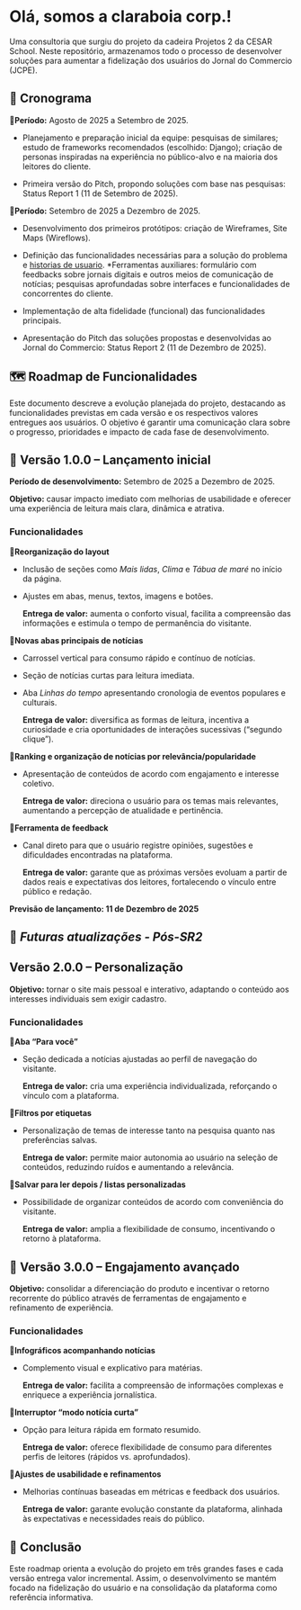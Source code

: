 # Olá, somos a claraboia corp.!
Uma consultoria que surgiu do projeto da cadeira Projetos 2 da CESAR School. Neste repositório, armazenamos todo o processo de desenvolver soluções para aumentar a fidelização dos usuários do Jornal do Commercio (JCPE).

## 📆 Cronograma
🔹**Período:** Agosto de 2025 a Setembro de 2025.
- Planejamento e preparação inicial da equipe: pesquisas de similares; estudo de frameworks recomendados (escolhido: Django); criação de personas inspiradas na experiência no público-alvo e na maioria dos leitores do cliente.

- Primeira versão do Pitch, propondo soluções com base nas pesquisas: Status Report 1 (11 de Setembro de 2025).

🔹**Período:** Setembro de 2025 a Dezembro de 2025.
- Desenvolvimento dos primeiros protótipos: criação de Wireframes, Site Maps (Wireflows).

- Definição das funcionalidades necessárias para a solução do problema e [historias de usuario](https://docs.google.com/document/d/1dFxsWXsw0cB63S2mtLjf79MelrSWsfCBAPUQXszEGpo/edit?usp=sharing). *Ferramentas auxiliares: formulário com feedbacks sobre jornais digitais e outros meios de comunicação de notícias; pesquisas aprofundadas sobre interfaces e funcionalidades de concorrentes do cliente.

- Implementação de alta fidelidade (funcional) das funcionalidades principais.

- Apresentação do Pitch das soluções propostas e desenvolvidas ao Jornal do Commercio: Status Report 2 (11 de Dezembro de 2025).

## 🗺️ Roadmap de Funcionalidades
Este documento descreve a evolução planejada do projeto, destacando as funcionalidades previstas em cada versão e os respectivos valores entregues aos usuários. O objetivo é garantir uma comunicação clara sobre o progresso, prioridades e impacto de cada fase de desenvolvimento.

## 🚀 Versão 1.0.0 – Lançamento inicial
**Período de desenvolvimento:** Setembro de 2025 a Dezembro de 2025.

**Objetivo:** causar impacto imediato com melhorias de usabilidade e oferecer uma experiência de leitura mais clara, dinâmica e atrativa.

### Funcionalidades
🔹**Reorganização do layout**
  - Inclusão de seções como *Mais lidas*, *Clima* e *Tábua de maré* no início da página.
  - Ajustes em abas, menus, textos, imagens e botões.

    **Entrega de valor:** aumenta o conforto visual, facilita a compreensão das informações e estimula o tempo de permanência do visitante.

🔹**Novas abas principais de notícias**
  - Carrossel vertical para consumo rápido e contínuo de notícias.
  - Seção de notícias curtas para leitura imediata.
  - Aba *Linhas do tempo* apresentando cronologia de eventos populares e culturais.
    
    **Entrega de valor:** diversifica as formas de leitura, incentiva a curiosidade e cria oportunidades de interações sucessivas (“segundo clique”).

🔹**Ranking e organização de notícias por relevância/popularidade**
  - Apresentação de conteúdos de acordo com engajamento e interesse coletivo.

    **Entrega de valor:** direciona o usuário para os temas mais relevantes, aumentando a percepção de atualidade e pertinência.

🔹**Ferramenta de feedback**
  - Canal direto para que o usuário registre opiniões, sugestões e dificuldades encontradas na plataforma.

    **Entrega de valor:** garante que as próximas versões evoluam a partir de dados reais e expectativas dos leitores, fortalecendo o vínculo entre público e redação.

**Previsão de lançamento: 11 de Dezembro de 2025**

## 🔮 *Futuras atualizações - Pós-SR2*
## Versão 2.0.0 – Personalização

**Objetivo:** tornar o site mais pessoal e interativo, adaptando o conteúdo aos interesses individuais sem exigir cadastro.

### Funcionalidades
🔹**Aba “Para você”**
  - Seção dedicada a notícias ajustadas ao perfil de navegação do visitante.

    **Entrega de valor:** cria uma experiência individualizada, reforçando o vínculo com a plataforma.

🔹**Filtros por etiquetas**
  - Personalização de temas de interesse tanto na pesquisa quanto nas preferências salvas.

    **Entrega de valor:** permite maior autonomia ao usuário na seleção de conteúdos, reduzindo ruídos e aumentando a relevância.

🔹**Salvar para ler depois / listas personalizadas**
  - Possibilidade de organizar conteúdos de acordo com conveniência do visitante.
  
    **Entrega de valor:** amplia a flexibilidade de consumo, incentivando o retorno à plataforma.

## 🔹 Versão 3.0.0 – Engajamento avançado
**Objetivo:** consolidar a diferenciação do produto e incentivar o retorno recorrente do público através de ferramentas de engajamento e refinamento de experiência.

### Funcionalidades
🔹**Infográficos acompanhando notícias**
  - Complemento visual e explicativo para matérias.

    **Entrega de valor:** facilita a compreensão de informações complexas e enriquece a experiência jornalística.

🔹**Interruptor “modo notícia curta”**
  - Opção para leitura rápida em formato resumido.

    **Entrega de valor:** oferece flexibilidade de consumo para diferentes perfis de leitores (rápidos vs. aprofundados).

🔹**Ajustes de usabilidade e refinamentos**
  - Melhorias contínuas baseadas em métricas e feedback dos usuários.

    **Entrega de valor:** garante evolução constante da plataforma, alinhada às expectativas e necessidades reais do público.


## 📍 Conclusão
Este roadmap orienta a evolução do projeto em três grandes fases e cada versão entrega valor incremental. Assim, o desenvolvimento se mantém focado na fidelização do usuário e na consolidação da plataforma como referência informativa.
